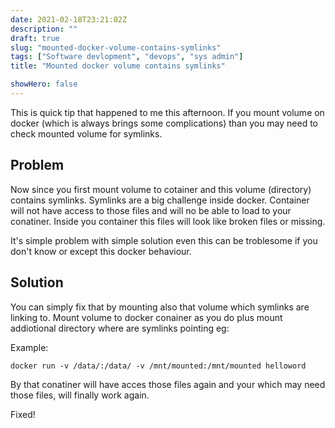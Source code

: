 ```yaml
---
date: 2021-02-18T23:21:02Z
description: ""
draft: true
slug: "mounted-docker-volume-contains-symlinks"
tags: ["Software devlopment", "devops", "sys admin"]
title: "Mounted docker volume contains symlinks"

showHero: false
---
```



This is quick tip that happened to me this afternoon. If you mount volume on docker (which is always brings some complications) than you may need to check mounted volume for symlinks.

## Problem

Now since you first mount volume to cotainer and this volume (directory) contains symlinks. Symlinks are a big challenge inside docker. Container will not have access to those files and will no be able to load to your conatiner. Inside you container this files will look like broken files or missing.

It's simple problem with simple solution even this can be troblesome if you don't know or except this docker behaviour.

## Solution

You can simply fix that by mounting also that volume which symlinks are linking to. Mount volume to docker conainer as you do plus mount addiotional directory where are symlinks pointing eg:

Example:

`docker run -v /data/:/data/ -v /mnt/mounted:/mnt/mounted helloword`

By that conatiner will have acces those files again and your which may need those files, will finally work again.

Fixed!
